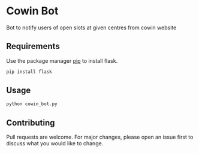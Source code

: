 # Cowin Bot

Bot to notify users of open slots at given centres from cowin website

## Requirements

Use the package manager [pip](https://pip.pypa.io/en/stable/) to install flask.

```bash
pip install flask
```

## Usage

```bash
python cowin_bot.py
```

## Contributing
Pull requests are welcome. For major changes, please open an issue first to discuss what you would like to change.
